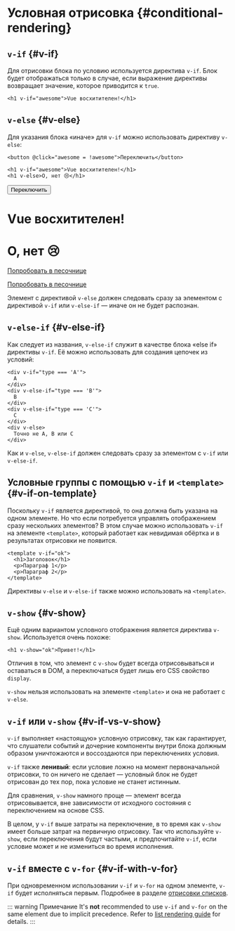 # Условная отрисовка {#conditional-rendering}

<div class="options-api">
  <VueSchoolLink href="https://vueschool.io/lessons/conditional-rendering-in-vue-3" title="Бесплатный урок про условную отрисовку во Vue.js"/>
</div>

<div class="composition-api">
  <VueSchoolLink href="https://vueschool.io/lessons/vue-fundamentals-capi-conditionals-in-vue" title="Бесплатный урок про условную отрисовку во Vue.js"/>
</div>

<script setup>
import { ref } from 'vue'
const awesome = ref(true)
</script>

## `v-if` {#v-if}

Для отрисовки блока по условию используется директива `v-if`. Блок будет отображаться только в случае, если выражение директивы возвращает значение, которое приводится к `true`.

```vue-html
<h1 v-if="awesome">Vue восхитителен!</h1>
```

## `v-else` {#v-else}

Для указания блока «иначе» для `v-if` можно использовать директиву `v-else`:

```vue-html
<button @click="awesome = !awesome">Переключить</button>

<h1 v-if="awesome">Vue восхитителен!</h1>
<h1 v-else>О, нет 😢</h1>
```

<div class="demo">
  <button @click="awesome = !awesome">Переключить</button>
  <h1 v-if="awesome">Vue восхитителен!</h1>
  <h1 v-else>О, нет 😢</h1>
</div>

<div class="composition-api">

[Попробовать в песочнице](https://play.vuejs.org/#eNpFjkEOgjAQRa8ydIMulLA1hegJ3LnqBskAjdA27RQXhHu4M/GEHsEiKLv5mfdf/sBOxux7j+zAuCutNAQOyZtcKNkZbQkGsFjBCJXVHcQBjYUSqtTKERR3dLpDyCZmQ9bjViiezKKgCIGwM21BGBIAv3oireBYtrK8ZYKtgmg5BctJ13WLPJnhr0YQb1Lod7JaS4G8eATpfjMinjTphC8wtg7zcwNKw/v5eC1fnvwnsfEDwaha7w==)

</div>
<div class="options-api">

[Попробовать в песочнице](https://play.vuejs.org/#eNpFjj0OwjAMha9iMsEAFWuVVnACNqYsoXV/RJpEqVOQqt6DDYkTcgRSWoplWX7y56fXs6O1u84jixlvM1dbSoXGuzWOIMdCekXQCw2QS5LrzbQLckje6VEJglDyhq1pMAZyHidkGG9hhObRYh0EYWOVJAwKgF88kdFwyFSdXRPBZidIYDWvgqVkylIhjyb4ayOIV3votnXxfwrk2SPU7S/PikfVfsRnGFWL6akCbeD9fLzmK4+WSGz4AA5dYQY=)

</div>

Элемент с директивой `v-else` должен следовать сразу за элементом с директивой `v-if` или `v-else-if` — иначе он не будет распознан.

## `v-else-if` {#v-else-if}

Как следует из названия, `v-else-if` служит в качестве блока «else if» директивы `v-if`. Её можно использовать для создания цепочек из условий:

```vue-html
<div v-if="type === 'A'">
  A
</div>
<div v-else-if="type === 'B'">
  B
</div>
<div v-else-if="type === 'C'">
  C
</div>
<div v-else>
  Точно не A, B или C
</div>
```

Как и `v-else`, `v-else-if` должен следовать сразу за элементом с `v-if` или `v-else-if`.

## Условные группы с помощью `v-if` и `<template>` {#v-if-on-template}

Поскольку `v-if` является директивой, то она должна быть указана на одном элементе. Но что если потребуется управлять отображением сразу нескольких элементов? В этом случае можно использовать `v-if` на элементе `<template>`, который работает как невидимая обёртка и в результатах отрисовки не появится.

```vue-html
<template v-if="ok">
  <h1>Заголовок</h1>
  <p>Параграф 1</p>
  <p>Параграф 2</p>
</template>
```

Директивы `v-else` и `v-else-if` также можно использовать на `<template>`.

## `v-show` {#v-show}

Ещё одним вариантом условного отображения является директива `v-show`. Используется очень похоже:

```vue-html
<h1 v-show="ok">Привет!</h1>
```

Отличия в том, что элемент с `v-show` будет всегда отрисовываться и оставаться в DOM, а переключаться будет лишь его CSS свойство `display`.

`v-show` нельзя использовать на элементе `<template>` и она не работает с `v-else`.

## `v-if` или `v-show` {#v-if-vs-v-show}

`v-if` выполняет «настоящую» условную отрисовку, так как гарантирует, что слушатели событий и дочерние компоненты внутри блока должным образом уничтожаются и воссоздаются при переключениях условия.

`v-if` также **ленивый**: если условие ложно на момент первоначальной отрисовки, то он ничего не сделает — условный блок не будет отрисован до тех пор, пока условие не станет истинным.

Для сравнения, `v-show` намного проще — элемент всегда отрисовывается, вне зависимости от исходного состояния с переключением на основе CSS.

В целом, у `v-if` выше затраты на переключение, в то время как `v-show` имеет больше затрат на первичную отрисовку. Так что используйте `v-show`, если переключения будут частыми, и предпочитайте `v-if`, если условие может и не измениться во время исполнения.

## `v-if` вместе с `v-for` {#v-if-with-v-for}

При одновременном использовании `v-if` и `v-for` на одном элементе, `v-if` будет исполняться первым. Подробнее в разделе [отрисовки списков](list#v-for-with-v-if).

::: warning Примечание
It's **not** recommended to use `v-if` and `v-for` on the same element due to implicit precedence. Refer to [list rendering guide](list#v-for-with-v-if) for details.
:::
